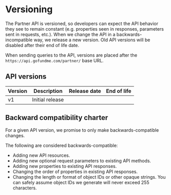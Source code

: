 # Versioning

The Partner API is versioned, so developers can expect the API behavior they see to remain constant
(e.g. properties seen in responses, parameters sent in requests, etc.). When we change the API in a 
backwards-incompatible way, we release a new version. Old API versions will be disabled after their 
end of life date.

When sending queries to the API, versions are placed after the `https://api.gofundme.com/partner/` base URL.

## API versions

|Version|Description|Release date|End of life|
|---|---|---|---|
|v1|Initial release|||

## Backward compatibility charter

For a given API version, we promise to only make backwards-compatible changes.

The following are considered backwards-compatible:

* Adding new API resources.
* Adding new optional request parameters to existing API methods.
* Adding new properties to existing API responses.
* Changing the order of properties in existing API responses.
* Changing the length or format of object IDs or other opaque strings. 
You can safely assume object IDs we generate will never exceed 255 characters.
